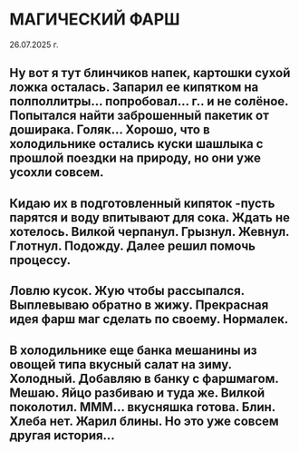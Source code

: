 # МАГИЧЕСКИЙ ФАРШ
26.07.2025 г.

## Ну вот я тут блинчиков напек, картошки сухой ложка осталась. Запарил ее кипятком на полполлитры... попробовал... г.. и не солёное. Попытался найти заброшенный пакетик от доширака. Голяк... Хорошо, что в холодильнике остались куски шашлыка с прошлой поездки на природу, но они уже усохли совсем. 
## Кидаю их в подготовленный кипяток -пусть парятся и воду впитывают для сока. Ждать не хотелось. Вилкой черпанул. Грызнул. Жевнул. Глотнул. Подожду. Далее решил помочь процессу. 
## Ловлю кусок. Жую чтобы рассыпался. Выплевываю обратно в жижу. Прекрасная идея фарш маг сделать по своему. Нормалек. 
## В холодильнике еще банка мешанины из овощей типа вкусный салат на зиму. Холодный. Добавляю в банку с фаршмагом. Мешаю. Яйцо разбиваю и туда же. Вилкой поколотил. МММ... вкусняшка готова. Блин. Хлеба нет. Жарил блины. Но это уже совсем другая история...
